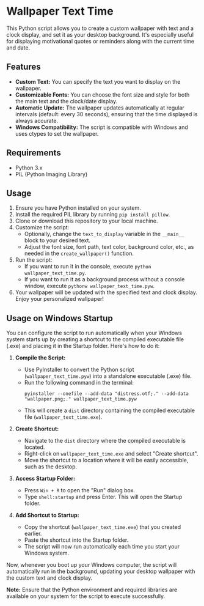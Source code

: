 # Wallpaper Text Time

This Python script allows you to create a custom wallpaper with text and a clock display, and set it as your desktop background. It's especially useful for displaying motivational quotes or reminders along with the current time and date.

## Features

- **Custom Text:** You can specify the text you want to display on the wallpaper.
- **Customizable Fonts:** You can choose the font size and style for both the main text and the clock/date display.
- **Automatic Update:** The wallpaper updates automatically at regular intervals (default: every 30 seconds), ensuring that the time displayed is always accurate.
- **Windows Compatibility:** The script is compatible with Windows and uses ctypes to set the wallpaper.

## Requirements

- Python 3.x
- PIL (Python Imaging Library)

## Usage

1. Ensure you have Python installed on your system.
2. Install the required PIL library by running `pip install pillow`.
3. Clone or download this repository to your local machine.
4. Customize the script:
   - Optionally, change the `text_to_display` variable in the `__main__` block to your desired text.
   - Adjust the font size, font path, text color, background color, etc., as needed in the `create_wallpaper()` function.
5. Run the script:
   - If you want to run it in the console, execute `python wallpaper_text_time.py`.
   - If you want to run it as a background process without a console window, execute `pythonw wallpaper_text_time.pyw`.
6. Your wallpaper will be updated with the specified text and clock display. Enjoy your personalized wallpaper!

## Usage on Windows Startup

You can configure the script to run automatically when your Windows system starts up by creating a shortcut to the compiled executable file (.exe) and placing it in the Startup folder. Here's how to do it:

1. **Compile the Script:**
   - Use PyInstaller to convert the Python script (`wallpaper_text_time.pyw`) into a standalone executable (.exe) file.
   - Run the following command in the terminal:
     ```
     pyinstaller --onefile --add-data "distress.otf;." --add-data "wallpaper.png;." wallpaper_text_time.pyw
     ```
   - This will create a `dist` directory containing the compiled executable file (`wallpaper_text_time.exe`).

2. **Create Shortcut:**
   - Navigate to the `dist` directory where the compiled executable is located.
   - Right-click on `wallpaper_text_time.exe` and select "Create shortcut".
   - Move the shortcut to a location where it will be easily accessible, such as the desktop.

3. **Access Startup Folder:**
   - Press `Win + R` to open the "Run" dialog box.
   - Type `shell:startup` and press Enter. This will open the Startup folder.

4. **Add Shortcut to Startup:**
   - Copy the shortcut (`wallpaper_text_time.exe`) that you created earlier.
   - Paste the shortcut into the Startup folder.
   - The script will now run automatically each time you start your Windows system.

Now, whenever you boot up your Windows computer, the script will automatically run in the background, updating your desktop wallpaper with the custom text and clock display.

**Note:** Ensure that the Python environment and required libraries are available on your system for the script to execute successfully.
